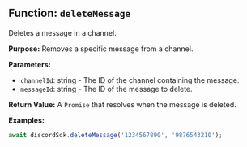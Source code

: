 ## Function: `deleteMessage`

Deletes a message in a channel.

**Purpose:**
Removes a specific message from a channel.

**Parameters:**

- `channelId`: string - The ID of the channel containing the message.
- `messageId`: string - The ID of the message to delete.

**Return Value:**
A `Promise` that resolves when the message is deleted.

**Examples:**

```typescript
await discordSdk.deleteMessage('1234567890', '9876543210');
```
